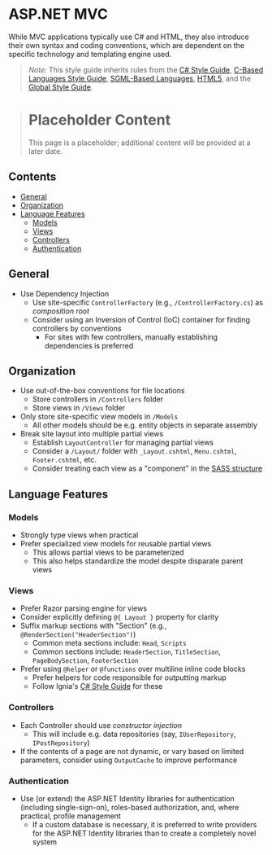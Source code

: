 # ASP.NET MVC

While MVC  applications typically use C# and HTML, they also introduce their own syntax and coding conventions, which are dependent on the specific technology and templating engine used.

> *Note:* This style guide inherits rules from the [C# Style Guide](../C-Based%20Languages/C%23/), [C-Based Languages Style Guide](../C-Based%20Languages/), [SGML-Based Languages](../SGML-Based%20Languages/), [HTML5](../SGML-Based%20Languages/HTML5.md), and the [Global Style Guide](../README.md).

> # Placeholder Content
> This page is a placeholder; additional content will be provided at a later date.

## Contents
- [General](#general)
- [Organization](#organization)
- [Language Features](#language-features)
  - [Models](#models)
  - [Views](#views)
  - [Controllers](#controllers)
  - [Authentication](#authentication)

<!--
## Contents
- [Identifiers](#identifiers)
- [Spacing](#spacing)
- [Formatting](#formatting)
- [Acknowledgments](#acknowledgments)

## Spacing

## Formatting
-->

## General
- Use Dependency Injection
  - Use site-specific `ControllerFactory` (e.g., `/ControllerFactory.cs`) as _composition root_
  - Consider using an Inversion of Control (IoC) container for finding controllers by conventions
    - For sites with few controllers, manually establishing dependencies is preferred

## Organization
- Use out-of-the-box conventions for file locations
  - Store controllers in `/Controllers` folder
  - Store views in `/Views` folder
- Only store site-specific view models in `/Models`
  - All other models should be e.g. entity objects in separate assembly
- Break site layout into multiple partial views
  - Establish `LayoutController` for managing partial views
  - Consider a `/Layout/` folder with `_Layout.cshtml`, `Menu.cshtml`, `Footer.cshtml`, etc.
  - Consider treating each view as a "component" in the [SASS structure](https://github.com/Ignia/Sass-Structure)

## Language Features

### Models
- Strongly type views when practical
- Prefer specialized view models for reusable partial views
  - This allows partial views to be parameterized
  - This also helps standardize the model despite disparate parent views

### Views
- Prefer Razor parsing engine for views
- Consider explicitly defining `@{ Layout }` property for clarity
- Suffix markup sections with "Section" (e.g., `@RenderSection("HeaderSection")`)
  - Common meta sections include: `Head`, `Scripts`
  - Common sections include: `HeaderSection`, `TitleSection`, `PageBodySection`, `FooterSection`
- Prefer using `@helper` or `@functions` over multiline inline code blocks
  - Prefer helpers for code responsible for outputting markup
  - Follow Ignia's [C# Style Guide](../C-Based%20Languages/C%23/) for these

### Controllers
- Each Controller should use _constructor injection_
  - This will include e.g. data repositories (say, `IUserRepository`, `IPostRepository`)
- If the contents of a page are not dynamic, or vary based on limited parameters, consider using `OutputCache` to improve performance

### Authentication
- Use (or extend) the ASP.NET Identity libraries for authentication (including single-sign-on), roles-based authorization, and, where practical, profile management
  - If a custom database is necessary, it is preferred to write providers for the ASP.NET Identity libraries than to create a completely novel system

<!--
- `OutputCache` should always use the `CacheProfile` unless the parameters are truly page specific
- Pages that are rarely accessed should not use output caching as it increases memory requirements
- For pages that vary by state variables (e.g., cookies, session, user profile properties, etc) use `VaryByCustom`
-->
